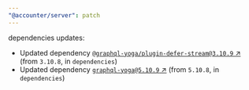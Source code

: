 ```yaml
---
"@accounter/server": patch
---
```

dependencies updates:
  - Updated dependency [`@graphql-yoga/plugin-defer-stream@3.10.9` ↗︎](https://www.npmjs.com/package/@graphql-yoga/plugin-defer-stream/v/3.10.9) (from `3.10.8`, in `dependencies`)
  - Updated dependency [`graphql-yoga@5.10.9` ↗︎](https://www.npmjs.com/package/graphql-yoga/v/5.10.9) (from `5.10.8`, in `dependencies`)
